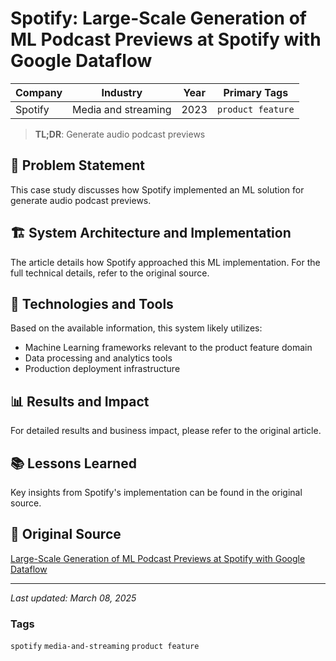 # Spotify: Large-Scale Generation of ML Podcast Previews at Spotify with Google Dataflow

| Company | Industry | Year | Primary Tags | 
|---------|----------|------|--------------|
| Spotify | Media and streaming | 2023 | `product feature` |

> **TL;DR**: Generate audio podcast previews

## 📝 Problem Statement

This case study discusses how Spotify implemented an ML solution for generate audio podcast previews.

## 🏗️ System Architecture and Implementation

The article details how Spotify approached this ML implementation. For the full technical details, refer to the original source.

## 🔧 Technologies and Tools

Based on the available information, this system likely utilizes:

- Machine Learning frameworks relevant to the product feature domain
- Data processing and analytics tools
- Production deployment infrastructure

## 📊 Results and Impact

For detailed results and business impact, please refer to the original article.

## 📚 Lessons Learned

Key insights from Spotify's implementation can be found in the original source.

## 🔗 Original Source

[Large-Scale Generation of ML Podcast Previews at Spotify with Google Dataflow](https://engineering.atspotify.com/2023/04/large-scale-generation-of-ml-podcast-previews-at-spotify-with-google-dataflow/)

---

*Last updated: March 08, 2025*

### Tags

`spotify` `media-and-streaming` `product feature`
